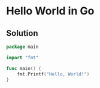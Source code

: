 # Hello World in Go

## Solution

```Go
package main

import "fmt"

func main() {
	fmt.Printf("Hello, World!")
}

```